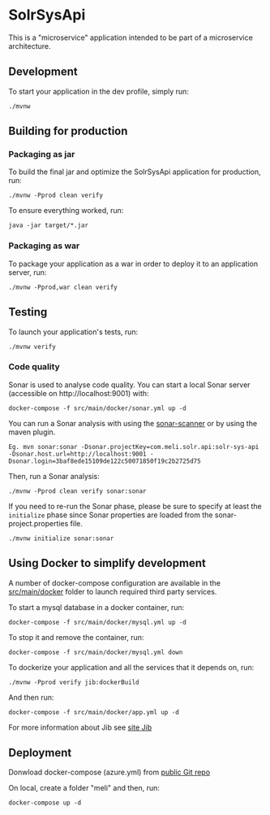# SolrSysApi

This is a "microservice" application intended to be part of a microservice architecture.


## Development

To start your application in the dev profile, simply run:

    ./mvnw

## Building for production

### Packaging as jar

To build the final jar and optimize the SolrSysApi application for production, run:

    ./mvnw -Pprod clean verify

To ensure everything worked, run:

    java -jar target/*.jar

### Packaging as war

To package your application as a war in order to deploy it to an application server, run:

    ./mvnw -Pprod,war clean verify

## Testing

To launch your application's tests, run:

    ./mvnw verify


### Code quality

Sonar is used to analyse code quality. You can start a local Sonar server (accessible on http://localhost:9001) with:

```
docker-compose -f src/main/docker/sonar.yml up -d
```

You can run a Sonar analysis with using the [sonar-scanner](https://docs.sonarqube.org/display/SCAN/Analyzing+with+SonarQube+Scanner) or by using the maven plugin.

```
Eg. mvn sonar:sonar -Dsonar.projectKey=com.meli.solr.api:solr-sys-api -Dsonar.host.url=http://localhost:9001 -Dsonar.login=3baf8ede15109de122c50071850f19c2b2725d75
```

Then, run a Sonar analysis:

```
./mvnw -Pprod clean verify sonar:sonar
```

If you need to re-run the Sonar phase, please be sure to specify at least the `initialize` phase since Sonar properties are loaded from the sonar-project.properties file.

```
./mvnw initialize sonar:sonar
```

## Using Docker to simplify development

A number of docker-compose configuration are available in the [src/main/docker](src/main/docker) folder to launch required third party services.

To start a mysql database in a docker container, run:

    docker-compose -f src/main/docker/mysql.yml up -d

To stop it and remove the container, run:

    docker-compose -f src/main/docker/mysql.yml down

To dockerize your application and all the services that it depends on, run:

    ./mvnw -Pprod verify jib:dockerBuild
    
And then run:

    docker-compose -f src/main/docker/app.yml up -d
    
For more information about Jib see [site Jib][]    
    
## Deployment

Donwload docker-compose (azure.yml) from [public Git repo][]
    
On local, create a folder "meli" and then, run:

	docker-compose up -d    
    
[site Jib]: https://github.com/GoogleContainerTools/jib/tree/master/jib-maven-plugin

[public Git repo]: https://github.com/pbalegno/meli-api/blob/master/src/main/docker/docker-compose.yml
   
